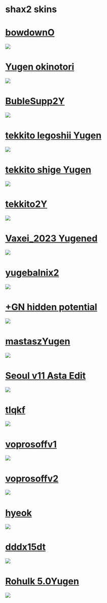 # shax2 skins

# [bowdownO](https://shax2.s-ul.eu/CThUkybh)
<img src="https://cdn.discordapp.com/attachments/1204012273862058054/1210978153141510154/screenshot331.jpg?ex=65ec864a&is=65da114a&hm=ff52dedd559dbb2f306fa96af453209fd7d812d828e71876aaac6f942a71143a&"/>

# [Yugen okinotori](https://shax2.s-ul.eu/Smmc4gZ5)
<img src="https://cdn.discordapp.com/attachments/1204012273862058054/1204019323857928192/screenshot293.jpg?ex=65d33560&is=65c0c060&hm=b5070fe8aa77975a4b3bfef0314311c9e6b4e58335d8ba80d597ebaf3cdaad70&"/>

# [BubleSupp2Y](https://shax2.s-ul.eu/Spjozq9H)
<img src="https://cdn.discordapp.com/attachments/1204012273862058054/1210978196510736485/screenshot328.jpg?ex=65ec8654&is=65da1154&hm=c9d59a86e59a33b97e946dc4d88be81c02c1c7a6be5f9f599e0a486225f05f4d&"/>

# [tekkito legoshii Yugen](https://shax2.s-ul.eu/jyag3eF4)
<img src="https://cdn.discordapp.com/attachments/1204012273862058054/1204019369148026900/screenshot296.jpg?ex=65e5aa6b&is=65d3356b&hm=a8392b9e35559904dedfdd526e39a1a95d73c07aad35ea1256f09d983bcedda4&"/>

# [tekkito shige Yugen](https://shax2.s-ul.eu/XHMRT8uG)
<img src="https://cdn.discordapp.com/attachments/1204012273862058054/1204019419031011338/screenshot299.jpg?ex=65dc6ff7&is=65c9faf7&hm=d542b3ab52ce043bf7cdc42d976e608558dc3573694002a4fb8064d325364847&"/>

# [tekkito2Y](https://shax2.s-ul.eu/lL9xyPuw)
<img src="https://cdn.discordapp.com/attachments/1204012273862058054/1208074451753762906/screenshot315.jpg?ex=65e1f602&is=65cf8102&hm=b49d3d24f4075c48eed71fa1be826f460a136984c4f5fa141a287ea0db0d8164&"/>

# [Vaxei_2023 Yugened](https://shax2.s-ul.eu/ittrvlou)
<img src="https://cdn.discordapp.com/attachments/1204012273862058054/1208074452034920551/screenshot316.jpg?ex=65e1f602&is=65cf8102&hm=75ed2235fa4abf701bdc3cbd2407fead48eb237c6c88a71088db95cde345bc7c&"/>

# [yugebalnix2](https://shax2.s-ul.eu/X3nZsZgN)
<img src="https://cdn.discordapp.com/attachments/1204012273862058054/1208074452408209468/screenshot317.jpg?ex=65e1f602&is=65cf8102&hm=0ffcc3ca7b6fda041a708cb0ac965cf6a21d68d92b878f8ef54c533f5513bfc9&"/>

# [+GN hidden potential](https://shax2.s-ul.eu/lqdyd30u)
<img src="https://cdn.discordapp.com/attachments/1204012273862058054/1208074959805751388/screenshot318.jpg?ex=65e1f67b&is=65cf817b&hm=5b5e69cc7cf9f0f6291baa74fb446b1877bb54b2363eacb8789ba7071b2519e4&"/>

# [mastaszYugen](https://shax2.s-ul.eu/fuCghSsO)
<img src="https://cdn.discordapp.com/attachments/1204012273862058054/1208074451430805574/screenshot314.jpg?ex=65e1f602&is=65cf8102&hm=e521f8f5d724308f386ed754c5145704d4f12c2b1aa9a0e8c82c4ec457eec4ff&"/>

# [Seoul v11 Asta Edit](https://shax2.s-ul.eu/D3SA6DAg)
<img src="https://cdn.discordapp.com/attachments/1204012273862058054/1204019474668195871/screenshot301.jpg?ex=65e5aa84&is=65d33584&hm=4ed16979ac6587a747b50b950cb0484a45cdbfce5c080a3cd94737418476aa50&"/>

# [tlqkf](https://shax2.s-ul.eu/8bOoKSeF)
<img src="https://cdn.discordapp.com/attachments/1204012273862058054/1204019564963434587/screenshot305.jpg?ex=65d33599&is=65c0c099&hm=7baae36d2be114d8f08ed876f6f392b91a6f89c18c99aa8047caa10904f3cc5b&"/>

# [voprosoffv1](https://shax2.s-ul.eu/qQiqj90j)
<img src="https://cdn.discordapp.com/attachments/1204012273862058054/1204019693623451668/screenshot310.jpg?ex=65d335b8&is=65c0c0b8&hm=cbe552e14270aff82372c3132b32e86358a08133b1508e66e77e61ca36056960&"/>

# [voprosoffv2](https://shax2.s-ul.eu/53X1z54O)
<img src="https://cdn.discordapp.com/attachments/1204012273862058054/1204019651022163968/screenshot309.jpg?ex=65d335ae&is=65c0c0ae&hm=30dfe587a19624dce0d7590e37514e9f0c1259ddd314b2b3aa0953497306cba5&"/>

# [hyeok](https://shax2.s-ul.eu/Hm71sJuL)
<img src="https://cdn.discordapp.com/attachments/1204012273862058054/1204019521736671262/screenshot303.jpg?ex=65d3358f&is=65c0c08f&hm=5f87dbeb661f2a687f38e8482de12985648d10c4058fae9b141fa95825f3fe0a&"/>

# [dddx15dt](https://shax2.s-ul.eu/wGMuhFVG)
<img src="https://cdn.discordapp.com/attachments/1204012273862058054/1204019597318291556/screenshot306.jpg?ex=65e5aaa1&is=65d335a1&hm=520ba9889c0b9ce022f24e5b117d4fd06e7928f265b8acfb16b6335cd705f48b&"/>

# [Rohulk 5.0Yugen](https://shax2.s-ul.eu/3pr8jpfb)
<img src="https://cdn.discordapp.com/attachments/1204012273862058054/1204019237455396864/screenshot288.jpg?ex=65d3354b&is=65c0c04b&hm=1d0b910cd9268f843dd4661fcf0bf02b088d65addad8c8b626c1895978e9cd21&"/>

